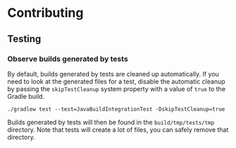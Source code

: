 # Contributing

## Testing

### Observe builds generated by tests

By default, builds generated by tests are cleaned up automatically.
If you need to look at the generated files for a test, disable the automatic cleanup by passing the `skipTestCleanup` system property with a value of `true` to the Gradle build.

```shell
./gradlew test --test=JavaBuildIntegrationTest -DskipTestCleanup=true
```

Builds generated by tests will then be found in the `build/tmp/tests/tmp` directory.
Note that tests will create a lot of files, you can safely remove that directory.
